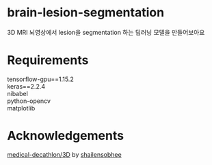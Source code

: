 # brain-lesion-segmentation
3D MRI 뇌영상에서 lesion을 segmentation 하는 딥러닝 모델을 만들어보아요

# Requirements
tensorflow-gpu==1.15.2\
keras==2.2.4\
nibabel\
python-opencv\
matplotlib

# Acknowledgements
[medical-decathlon/3D](https://github.com/shailensobhee/medical-decathlon/tree/master/3D) by [shailensobhee](https://github.com/shailensobhee)
